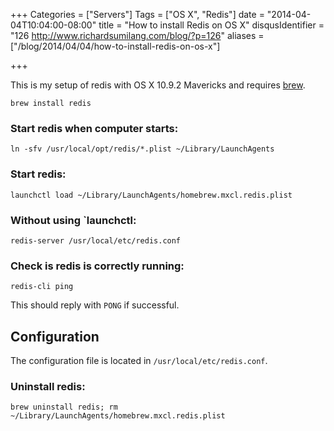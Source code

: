 +++
Categories = ["Servers"]
Tags = ["OS X", "Redis"]
date = "2014-04-04T10:04:00-08:00"
title = "How to install Redis on OS X"
disqusIdentifier = "126 http://www.richardsumilang.com/blog/?p=126"
aliases = ["/blog/2014/04/04/how-to-install-redis-on-os-x"]

+++

[1]: https://brew.sh/ "Homebrew"

This is my setup of redis with OS X 10.9.2 Mavericks and requires [brew][1].

<pre><code class="language-bash">brew install redis</code></pre>

<!--more-->

### Start redis when computer starts:

<pre><code class="language-bash">ln -sfv /usr/local/opt/redis/*.plist ~/Library/LaunchAgents</code></pre>


### Start redis:

<pre><code class="language-bash">launchctl load ~/Library/LaunchAgents/homebrew.mxcl.redis.plist</code></pre>


### Without using `launchctl:

<pre><code class="language-bash">redis-server /usr/local/etc/redis.conf</code></pre>


### Check is redis is correctly running:

<pre><code class="language-bash">redis-cli ping</code></pre>


This should reply with `PONG` if successful.

## Configuration

The configuration file is located in `/usr/local/etc/redis.conf`.

### Uninstall redis:

<pre><code class="language-bash">brew uninstall redis; rm ~/Library/LaunchAgents/homebrew.mxcl.redis.plist</code></pre>
